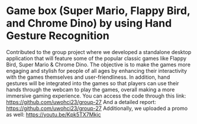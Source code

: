 # Game box (Super Mario, Flappy Bird, and Chrome Dino) by using Hand Gesture Recognition
Contributed to the group project where we developed a standalone desktop application that will feature some of the popular classic games like Flappy Bird, Super Mario & Chrome Dino. The objective is to make the games more engaging and stylish for people of all ages by enhancing their interactivity with the games themselves and user-friendliness. In addition, hand gestures will be integrated into the games so that players can use their hands through the webcam to play the games, overall making a more immersive gaming experience.
You can access the code through this link: https://github.com/uwohci23/group-27
And a detailed report: https://github.com/uwohci23/group-27
Additionally, we uploaded a promo as well: https://youtu.be/Kpk5TX7Mkjc
